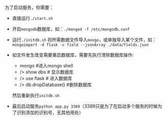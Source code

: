 

为了启动服务，你需要：

* 直接运行`./start.sh`

* 开启`mongodb`数据库，如：`./mongod -f /etc/mongodb.conf`

* 运行`./initdb.sh` 将所需数据文件导入`mongo`，或单独导入某个文件，如：`mongoimport -d flask -c field --jsonArray ./data/fields.json`

* 如文件发生改变需要重启数据库，需要先执行清除数据库操作:

  * mongo  #进入mongo shell
  *  /> show dbs           # 显示数据库
  * /> use flask              # 进入数据库
  * /> db.dropDatabase() #删除数据库  

  然后重新执行`initdb.sh`

* 最后启动服务`python app.py 3389`（3389只是为了在启动多个服务的时候为了识别添加的识别号，无其他用处）

